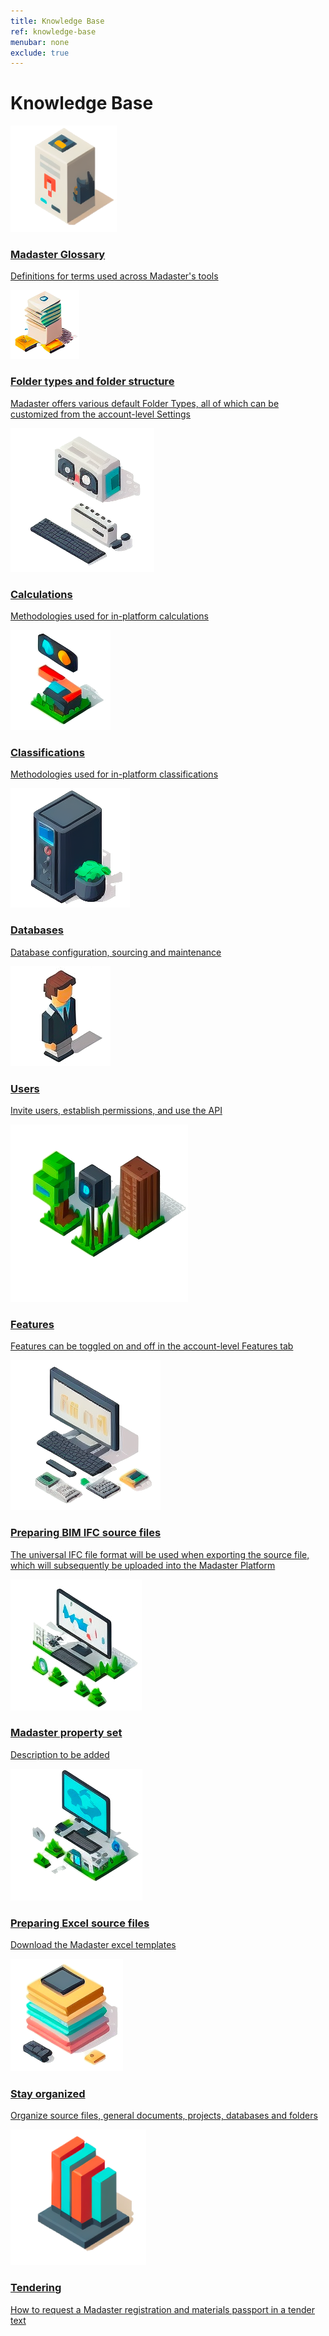 ```yaml
---
title: Knowledge Base
ref: knowledge-base
menubar: none
exclude: true
---
```


<div class="overview-content">
  <div class="overview-content-wrapper">
    <h1>Knowledge Base</h1>
    <a class="overview-link" href="./knowledge-base/madaster-glossary">
      <div class="overview-item">
        <div class="resource-item-left">
          <img class="resource-item-image" src="/assets/images/madaster-glossary.png" alt="A grey box with a abstract question mark on it.">
        </div>
        <div class="resource-item-right">
          <h3>
            Madaster Glossary
          </h3>
          <p>
            Definitions for terms used across Madaster's tools
          </p>
        </div>
      </div>
    </a>
    <a class="overview-link" href="./knowledge-base/folder-types-and-folder-structure">
      <div class="overview-item">
        <div class="resource-item-left">
          <img class="resource-item-image" src="/assets/images/folder-types-and-folder-structure.png" alt="A grey box with some white and green folders stacked on top of it.">
        </div>
        <div class="resource-item-right">
          <h3>
            Folder types and folder structure
          </h3>
          <p>
            Madaster offers various default Folder Types, all of which can be customized from the account-level Settings
          </p>
        </div>
      </div>
    </a>
    <a class="overview-link" href="./knowledge-base/calculations">
      <div class="overview-item">
        <div class="resource-item-left">
          <img class="resource-item-image" src="/assets/images/calculations.png" alt="Two abstract boxes with a black keyboard.">
        </div>
        <div class="resource-item-right">
          <h3>
            Calculations
          </h3>
          <p>
            Methodologies used for in-platform calculations
          </p>
        </div>
      </div>
    </a>
      <a class="overview-link" href="./knowledge-base/classifications">
      <div class="overview-item">
        <div class="resource-item-left">
          <img class="resource-item-image" src="/assets/images/classifications.png" alt="A traffic light with blue and green lights, floating above a house on a green square.">
        </div>
        <div class="resource-item-right">
          <h3>
            Classifications
          </h3>
          <p>
            Methodologies used for in-platform classifications
          </p>
        </div>
      </div>
    </a>
    <a class="overview-link" href="./knowledge-base/databases">
      <div class="overview-item">
        <div class="resource-item-left">
          <img class="resource-item-image" src="/assets/images/databases.png" alt="A black server with a little plant next to it.">
        </div>
        <div class="resource-item-right">
          <h3>
            Databases
          </h3>
          <p>
            Database configuration, sourcing and maintenance
          </p>
        </div>
      </div>
    </a>
    <a class="overview-link" href="./knowledge-base/users">
      <div class="overview-item">
        <div class="resource-item-left">
          <img class="resource-item-image" src="/assets/images/users.png" alt="A small pixelated person with a black suit.">
        </div>
        <div class="resource-item-right">
          <h3>
            Users
          </h3>
          <p>
            Invite users, establish permissions, and use the API
          </p>
        </div>
      </div>
    </a>
    <a class="overview-link" href="./knowledge-base/features">
      <div class="overview-item">
        <div class="resource-item-left">
          <img class="resource-item-image" src="/assets/images/features.png" alt="Three green squares with a pixelated tree, brown building and a black floating box.">
        </div>
        <div class="resource-item-right">
          <h3>
            Features
          </h3>
          <p>
            Features can be toggled on and off in the account-level Features tab
          </p>
        </div>
      </div>
    </a>
    <a class="overview-link" href="./knowledge-base/preparing-bim-ifc-source-files">
      <div class="overview-item">
        <div class="resource-item-left">
          <img class="resource-item-image" src="/assets/images/preparing-bim-ifc-source-files.png" alt="A black computer screen and keyboard with some yellow abstract shapes on it.">
        </div>
        <div class="resource-item-right">
          <h3>
            Preparing BIM IFC source files
          </h3>
          <p>
            The universal IFC file format will be used when exporting the source file, which will subsequently be uploaded into the Madaster Platform
          </p>
        </div>
      </div>
    </a>
    <a class="overview-link" href="./knowledge-base/madaster-property-set">
      <div class="overview-item">
        <div class="resource-item-left">
          <img class="resource-item-image" src="/assets/images/madaster-property-set.png" alt="A computer screen with a keyboard and some small green squares around it.">
        </div>
        <div class="resource-item-right">
          <h3>
            Madaster property set
          </h3>
          <p>
            Description to be added
          </p>
        </div>
      </div>
    </a>
    <a class="overview-link" href="./knowledge-base/preparing-excel-source-files">
      <div class="overview-item">
        <div class="resource-item-left">
          <img class="resource-item-image" src="/assets/images/preparing-excel-source-files.png" alt="A computer screen with a blue background with two fishes on it, and some green squares around it.">
        </div>
        <div class="resource-item-right">
          <h3>
            Preparing Excel source files
          </h3>
          <p>
            Download the Madaster excel templates
          </p>
        </div>
      </div>
    </a>
    <a class="overview-link" href="./knowledge-base/stay-organized">
      <div class="overview-item">
        <div class="resource-item-left">
          <img class="resource-item-image" src="/assets/images/stay-organized.png" alt="A stack of colored files.">
        </div>
        <div class="resource-item-right">
          <h3>
            Stay organized
          </h3>
          <p>
            Organize source files, general documents, projects, databases and folders
          </p>
        </div>
      </div>
    </a>
    <a class="overview-link" href="./knowledge-base/tendering">
      <div class="overview-item">
        <div class="resource-item-left">
          <img class="resource-item-image" src="/assets/images/tendering.png" alt="A three dimension bar graph with red and blue colors.">
        </div>
        <div class="resource-item-right">
          <h3>
            Tendering
          </h3>
          <p>
            How to request a Madaster registration and materials passport in a tender text
          </p>
        </div>
      </div>
    </a>
  </div>
</div>